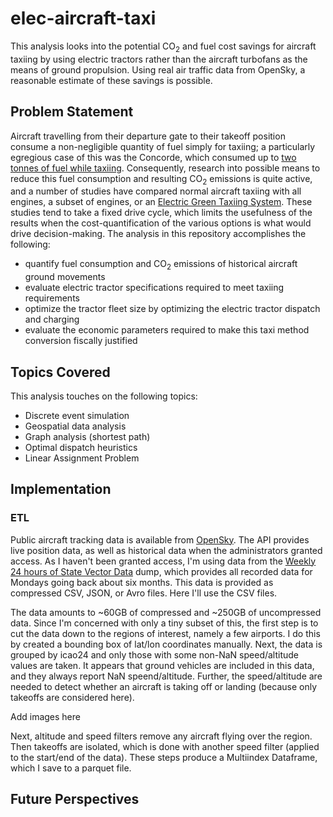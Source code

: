 # elec-aircraft-taxi

This analysis looks into the potential CO<sub>2</sub> and fuel cost savings for aircraft taxiing by using electric tractors rather than the aircraft turbofans as the means of ground propulsion. Using real air traffic data from OpenSky, a reasonable estimate of these savings is possible.

## Problem Statement

Aircraft travelling from their departure gate to their takeoff position consume a non-negligible quantity of fuel simply for taxiing; a particularly egregious case of this was the Concorde, which consumed up to [two tonnes of fuel while taxiing](http://news.bbc.co.uk/2/hi/business/5195964.stm). Consequently, research into possible means to reduce this fuel consumption and resulting CO<sub>2</sub> emissions is quite active, and a number of studies have compared normal aircraft taxiing with all engines, a subset of engines, or an [Electric Green Taxiing System](https://en.wikipedia.org/wiki/EGTS). These studies tend to take a fixed drive cycle, which limits the usefulness of the results when the cost-quantification of the various options is what would drive decision-making. The analysis in this repository accomplishes the following: 

- quantify fuel consumption and CO<sub>2</sub> emissions of historical aircraft ground movements
- evaluate electric tractor specifications required to meet taxiing requirements
- optimize the tractor fleet size by optimizing the electric tractor dispatch and charging
- evaluate the economic parameters required to make this taxi method conversion fiscally justified

## Topics Covered
This analysis touches on the following topics:

- Discrete event simulation
- Geospatial data analysis
- Graph analysis (shortest path)
- Optimal dispatch heuristics
- Linear Assignment Problem


## Implementation

### ETL
Public aircraft tracking data is available from [OpenSky](https://opensky-network.org/). The API provides live position data, as well as historical data when the administrators granted access. As I haven't been granted access, I'm using data from the [Weekly 24 hours of State Vector Data](https://opensky-network.org/data/datasets#d1) dump, which provides all recorded data for Mondays going back about six months. This data is provided as compressed CSV, JSON, or Avro files. Here I'll use the CSV files.

The data amounts to ~60GB of compressed and ~250GB of uncompressed data. Since I'm concerned with only a tiny subset of this, the first step is to cut the data down to the regions of interest, namely a few airports. I do this by created a bounding box of lat/lon coordinates manually. Next, the data is grouped by icao24 and only those with some non-NaN speed/altitude values are taken. It appears that ground vehicles are included in this data, and they always report NaN speend/altitude. Further, the speed/altitude are needed to detect whether an aircraft is taking off or landing (because only takeoffs are considered here). 

Add images here

Next, altitude and speed filters remove any aircraft flying over the region. Then takeoffs are isolated, which is done with another speed filter (applied to the start/end of the data). These steps produce a Multiindex Dataframe, which I save to a parquet file.

## Future Perspectives

